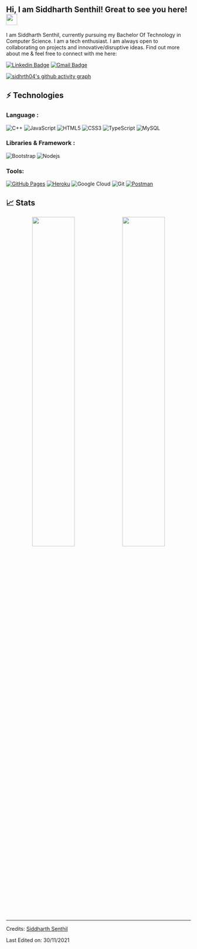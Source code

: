 ## Hi, I am Siddharth Senthil! Great to see you here! <img src="https://raw.githubusercontent.com/aemmadi/aemmadi/master/wave.gif" width="30px">

I am Siddharth Senthil, currently pursuing my Bachelor Of Technology in Computer Science. I am a tech enthusiast. I am always open to collaborating on projects and innovative/disruptive ideas. Find out more about me & feel free to connect with me here:

[![Linkedin Badge](https://img.shields.io/badge/-Siddharth-blue?style=flat-square&logo=Linkedin&logoColor=white&link=https://www.linkedin.com/in/sidhrth04/)](https://www.linkedin.com/in/sidhrth04/)
[![Gmail Badge](https://img.shields.io/badge/-senthilsiddharth2004@gmail.com-c14438?style=flat-square&logo=Gmail&logoColor=white&link=mailto:senthilsiddharth2004@gmail.com)](mailto:senthilsiddharth2004@gmail.com)

[![sidhrth04's github activity graph](https://activity-graph.herokuapp.com/graph?username=sidhrth04&theme=xcode)](https://git.io/sidhrth04)

## ⚡ Technologies

### Language :
![C++](https://img.shields.io/badge/-C++-00599C?style=flat-square&logo=c)
![JavaScript](https://img.shields.io/badge/-JavaScript-black?style=flat-square&logo=javascript)
![HTML5](https://img.shields.io/badge/-HTML5-E34F26?style=flat-square&logo=html5&logoColor=white)
![CSS3](https://img.shields.io/badge/-CSS3-1572B6?style=flat-square&logo=css3)
![TypeScript](https://img.shields.io/badge/-TypeScript-007ACC?style=flat-square&logo=typescript)
![MySQL](https://img.shields.io/badge/-MySQL-black?style=flat-square&logo=mysql)
### Libraries & Framework :

![Bootstrap](https://img.shields.io/badge/-Bootstrap-563D7C?style=flat-square&logo=bootstrap)
![Nodejs](https://img.shields.io/badge/-Nodejs-black?style=flat-square&logo=Node.js)

### Tools:

<a href="#"><img alt="GitHub Pages" src="https://img.shields.io/badge/GitHub%20Pages-%23327FC7.svg?logo=github&logoColor=white"></a> 
<a href="#"><img alt="Heroku" src="https://img.shields.io/badge/Heroku%20-%23430098.svg?logo=heroku&logoColor=white"></a>
![Google Cloud](https://img.shields.io/badge/Google%20Cloud-black?style=flat-square&logo=google-cloud)
![Git](https://img.shields.io/badge/-Git-black?style=flat-square&logo=git)
<a href="#"><img alt="Postman" src="https://img.shields.io/badge/Postman-FF6C37?logo=postman&logoColor=white"></a>

## 📈 Stats

<p align="center">

  <img width="48%" src="https://github-readme-stats.vercel.app/api?username=sidhrth04&show_icons=true&theme=tokyonight" />
  <img width="48%" src="https://github-readme-streak-stats.herokuapp.com/?user=sidhrth04&theme=tokyonight" />
</p>

<br>


-----
Credits: [Siddharth Senthil](https://github.com/sidhrth04)

Last Edited on: 30/11/2021
